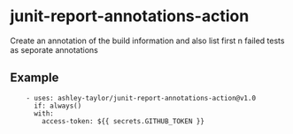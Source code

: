 # junit-report-annotations-action
Create an annotation of the build information and also list first n failed tests as seporate annotations

## Example
```
    - uses: ashley-taylor/junit-report-annotations-action@v1.0
      if: always()
      with:
        access-token: ${{ secrets.GITHUB_TOKEN }}
``` 
   
